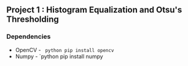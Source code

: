 ## Project 1 : Histogram Equalization and Otsu's Thresholding


### Dependencies 
* OpenCV  -  ` python pip install opencv`
* Numpy   -  `python pip install numpy
